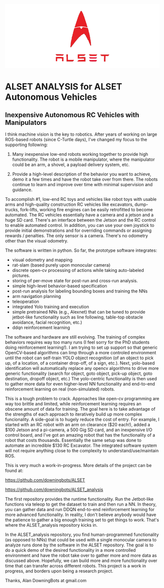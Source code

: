 <p align="center">
  <img src="https://raw.githubusercontent.com/downingbots/ALSET/master/ReadMeImages/alset5.png" width="600" alt="accessibility text">
</p> 

# ALSET ANALYSIS for ALSET Autonomous Vehicles 
## Inexpensive Autonomous RC Vehicles with Manipulators

I think machine vision is the key to robotics. After years of working on large ROS-based robots (since C-Turtle days), I've changed my focus to the supporting following:

1. Many inexpensive low-end robots working together to provide high functionality. The robot is a mobile manipulator, where the manipulator could be an arm, a shovel, a payload delivery system, etc.

2. Provide a high-level description of the behavior you want to achieve, demo it a few times and have the robot take over from there.  The robots continue to learn and improve over time with minimal supervision and guidance.

To accomplish #1, low-end RC toys and vehicles like robot toys with usable arms and high-quality construction RC vehicles like excavators, dump-trucks, fork-lifts, working fire engines can be easily retrofitted to become automated.  The RC vehicles essentially have a camera and a jetson and a huge SD card.  There's an interface between the Jetson and the RC control to enable automated control. In addition, you can use your own joystick to provide initial demonstrations and for overriding commands or assigning rewards / penalties.  The only sensor is a camera.  There's no odometry other than the visual odometry.

The software is written in python.  So far, the prototype software integrates:
 - visual odometry and mapping
 - rat-slam (based purely upon monocular camera)
 - discrete open-cv processing of actions while taking auto-labeled pictures.
 - storing of per-move state for post-run and cross-run analysis.
 - simple high-level behavior-based specification
 - post-run analysis for labeling bounding boxes and training the NNs
 - arm navigation planning
 - teleoperation
 - integrated Yolo training and execution
 - simple pretrained NNs (e.g., Alexnet) that can be tuned to provide jetbot-like functionality such as line following, table-top obstacle avoidance, facial recognition, etc.)
 - ddqn reinforcement learning
 
The software and hardware are still evolving. The training of complex behaviors requires way too many runs (I feel sorry for the PhD students doing reinforcement learning!).  I am trying to set up support so that generic OpenCV-based algorithms can limp through a more controled environment until the robot can self-train YOLO object recognition (of an object to pick up, of a location, of a container drop-off, of a sign, etc.). Next, yolo-based identification will automatically replace any opencv algorithms to drive more generic functionality (search for object, goto object, pick-up object, goto destination, dropoff object, etc.) The yolo-centric functionality is then used to gather more data for even higher-level NN functionality and end-to-end reinforcement learning on real (non-simulated) robots.

This is a tough problem to crack. Approaches like open-cv programming are way too brittle and limited, while reinforcement learning requires an obscene amount of data for training. The goal here is to take advantage of the strengths of each approach to iteratively build up more complex funcionality. A side-goal is to hugely reduce the cost of entry.  For example, I started with an RC robot with an arm on clearance ($20 each!), added a $100 Jetson and a pi-camera, a 500 Gig SD card, and an inexpensive I/O control board, and I've got an amazing robot that has the functionality of a robot that costs thousands.  Essentially the same setup was done to automate an incredible $130 RC Excavator. The integrated software system will not require anything close to the complexity to understand/use/maintain ROS.

This is very much a work-in-progress.  More details of the project can be found at:

https://github.com/downingbots/ALSET

https://github.com/downingbots/ALSET_analysis

The first repository provides the runtime functionality. Run the Jetbot-like functions via teleop to get the dataset to train and then run a NN.  In theory, you can gather data and run DDQN end-to-end reinforcement learning for more advanced functionality.  In reality, I don't believe anybody would have the patience to gather a big enough training set to get things to work.  That's where the ALSET_analysis repository kicks in.

In the ALSET_analysis repository, you find human-programmed functionality (as opposed to NNs) that could be used with a single monocular camera to analyze runs done by the software in the ALSET repository. The goal is to do a quick demo of the desired functionality in a more controlled environment and have the robot take over to gather more and more data as discussed above. Hopefully, we can build more and more functionality over time that can transfer across different robots.  This project is a work in progress, and borders upon being a research project.


Thanks,
Alan 
DowningBots at gmail.com

